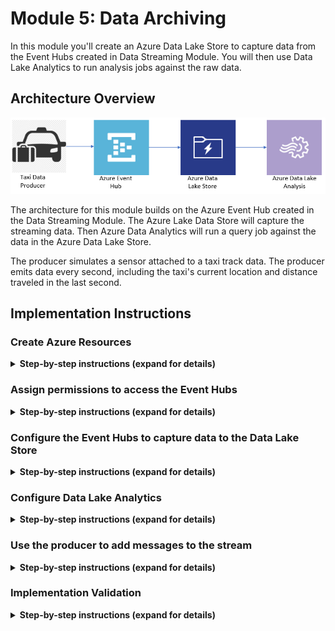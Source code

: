 #  Module 5: Data Archiving

In this module you'll create an Azure Data Lake Store to capture data from the Event Hubs created in Data Streaming Module. You will then use Data Lake Analytics to run analysis jobs against the raw data.

## Architecture Overview
<kbd>![Architecture](images/data-lake-store-architecture.png)</kbd>

The architecture for this module builds on the Azure Event Hub created in the Data Streaming Module.  The Azure Lake Data Store will capture the streaming data. Then Azure Data Analytics will run a query job against the data in the Azure Data Lake Store.

The producer simulates a sensor attached to a taxi track data. The producer emits data every second, including the taxi's current location and distance traveled in the last second.

## Implementation Instructions

### Create Azure Resources

<details>
<summary><strong>Step-by-step instructions (expand for details)</strong></summary><p>

1. Log into the Azure Management Portal with an account that has permissions to deploy new Azure resources.

2. To deploy a customized template through the portal, click **Create a resource**, and search for **Template Deployment** until you can select it from the options.

3. Click **Template Deployment**

4. Click **Create**

5. You see several options for creating a template. Click **Build your own template in the editor**.

6. You now have a blank template that is available for customizing. Delete the JSON in the blank template, then paste in the JSON from the [azuredeploy.json](azuredeploy.json) file.

7. Click **Save**.

8. Enter a new name for the **Resource group**, and refer to the screenshot below  to fill in the **remaining parameters**.  You can enter any names you like for these parameters.
   <kbd>![ARM Template Parameters](images/arm-templates-parameters.png)</kbd>
9. Check the **I agree to the terms and conditions stated above** checkbox.

10. Click **Purchase**.

11. Please DO NOT close the browser window running the Azure resource deployment.  
12. After the Azure resources are deployed successfully, click the **Microsoft.Template** link to see the output values for **EVENTHUBCONNECTIONSTRING** and **EVENTHUBNAME**.  
13. **Copy and paste** these values into a text file.
14. **Save** the text file.

    You will use the values in subsequent steps.

    <kbd>![Deployment notification](images/data-streaming-deploymentnotification.png)</kbd>
    <br/><br/>
    <kbd>![Deployment result](images/data-streaming-deploymentresult.png)</kbd>

</p></details>

### Assign permissions to access the Event Hubs

<details>
<summary><strong>Step-by-step instructions (expand for details)</strong></summary><p>

1. Open the Azure Data Lake Store created by the template deployment in the Create Azure Resources section and click **Data Explorer**.
   <kbd>![Azure Data Lake Store select in resource group](images/data-lake-store-selection.png)</kbd>
   <kbd>![Azure Data Lake Store open Data Explorer](images/data-lake-store-open-data-explorer.png)</kbd>

2. Click **New Folder**.
3. Enter a **folder name** for the folder where you want to capture the data from Event Hubs
4. Click **OK**
   <kbd>![Create folder](images/data-lake-store-create-new-folder.png)</kbd>

5. Assign permissions to the root of the Azure Data Lake Store.
   - Click **Data Explorer**
   - Select the root of the Azure Data Lake Store
   - Click **Access**
      <kbd>![Assign permissions to root folder](images/data-lake-store-assign-permissions-to-root.png)</kbd>
        
   - Under **Access**, click **Add**
   - Click **Select User or Group**
   - Enter **Microsoft.EventHubs** in the search box 
   - Click **Microsoft.EventHubs**
   - Click **Select**
   
      <kbd>![Grant permission to Microsoft.EventHubs 1](images/data-lake-store-assign-eventhub-sp.png)</kbd>

   - Click **Select**
   - Under **Assign Permissions**, click **Select Permissions**
   - Set **Permissions** to **Execute**
   - Set **Add to** to **This folder and all children**
   - Set **Add as** to **An access permission entry and a default permission entry** 

      <kbd>![Grant permission to Microsoft.EventHubs 2](images/data-lake-store-assign-eventhub-sp1.png)</kbd>

   - Click **OK**.

   - Assign permissions to the newly created folder in the Azure Data Lake Store. (In this example it is named **archivefolder**.)
      * Click **Data Explorer**
      * Select the new created **archivefolder** in the Azure Data Lake Store
      * Click **Access**
      
         <kbd>![Assign permission to archivefolder](images/data-lake-store-assign-permissions-to-folder.png)</kbd>

      * Under **Access**, click **Add**
      * **Select User or Group**
      * Enter **Microsoft.EventHubs** in the search box 
      * Click **Microsoft.EventHubs**
      
         <kbd>![Grant permission to Microsoft.EventHubs 1](images/data-lake-store-assign-eventhub-sp.png)</kbd>

      * Click **Select**
      * Under Assign Permissions, click **Select Permissions**
        Set **Permissions** to **Read, Write, and Execute**
        Set **Add to** to **This folder and all children**
        Set **Add as** to **An access permission entry and a default permission entry**

         <kbd>![Grant permission to Microsoft.EventHubs 2](images/data-lake-store-assign-eventhub-sp-folder.png)</kbd>

      * Click OK.

      * Close the **Access window**
      * Refer to steps 2-4 to create a new folder named **Assemblies**
      * Upload all files from the [Assembly folder](Assets/Assemblies) to the Assemblies folder you just created.
      
      >**Note:** You will use these assembly files to configure **Data Lake Analysis** for parsing the **AVRO** formatted file in subsequent steps.

</p></details>


### Configure the Event Hubs to capture data to the Data Lake Store

<details>
<summary><strong>Step-by-step instructions (expand for details)</strong></summary><p>

1. Open the **Event Hub** created by the template deployment in the Create Azure Resources section
2. In **ENTITIES** section in the left side menu click **Event Hubs** 
3. Click the Event Hub in the list
   <kbd>![Azure EventHubs select in resource group](images/data-lake-store-eventhubselection.png)</kbd>

   <kbd>![Event Hub selection](images/event-hub-selecion.png)</kbd>

2. In the **FEATURES** section in the left side menu click **Capture**
   
   - Set **Capture** to **On**

   - For the **Capture Provider**, select **Azure Data Lake Store** 
   - Click **Select Store**
   - Select the Azure Data Lake Store created by the template deployment in the Create Azure Resources section that started this lab
      For **Data Lake Path**, enter the new folder you created (**archivefolder** in this example) in the Data Lake Store account. 
      You only need to provide the relative path to the folder.

   - Leave the **Sample capture file name formats** as the default value. This option governs the folder structure that is created under the capture folder.

   - Click **Save Changes**
   
   		<kbd>![Event Hub capture Azure Data Lake Store](images/event-hub-capture-data-lake-store.png)</kbd>

</p></details>


### Configure Data Lake Analytics

<details>
<summary><strong>Step-by-step instructions (expand for details)</strong></summary><p>

1. Open the **Data Lake Analytics** the template created in this lab

2. Click **New Job**, and copy the text from the [1_RegisterAssemblies.usql](Assets/USQL/1_RegisterAssemblies.usql) file and paste it in the textbox

   <kbd>![Register assemblies to Azure Data Lake Analytics](images/data-analytics-register-assemblies.png)</kbd>

3. Click file and paste it in the textbox
4. Wait for the script to finish executing.  It should take about one minute.

   <kbd>![Azure Data Lake Analytics job run successful](images/data-analytics-status-successful.png)</kbd>

</p></details>


### Use the producer to add messages to the stream

<details>
<summary><strong>Step-by-step instructions (expand for details)</strong></summary><p>

>**Note:** If you wish to run the producer from Visual Studio, please see the instructions in the [ConsoleAppsReadme.md](../clients/ConsoleAppsReadme.md).

1. First, download the producer for macOS([producer-osx-x64.zip](../clients/binary/producer-osx-x64.zip)), Linux([producer-linux-x64.zip](../clients/binary/producer-linux-x64.zip)) and Windows([producer-win10-x64.zip](../clients/binary/producer-win10-x64.zip))

2. Unzip the file
3. Open the appsettings.json file
4. Update the **connectionString** & **eventHubName** values with the **EVENTHUBCONNECTIONSTRING**, **EVENTHUBNAME** values you saved in the text file.

   ```javascript
   {
     "eventHubs": {
       "connectionString": "EVENTHUBCONNECTIONSTRING",
       "eventHubName": "EVENTHUBNAME"
     },
     "clientFiles": "3015.txt"
   }
   ```

5. **Save** the file
6. Go to the folder that hosts the extracted taxi producer files and run the taxi data producer to start emitting sensor data to the Azure Event Hub.

   In Mac & Linux environments, run the following command: 
   ```console
   ./producer
   ```

   In a Windows environment, run the following command in the CMD console: 
   ```console
   producer.exe
   ```

   Each time the producer sends a message to the stream it prints a period on the screen, like this:
   ```console
   ./producer or producer.exe
   ...................................................................
   ...................
   ```

</p></details>


### Implementation Validation

<details>
<summary><strong>Step-by-step instructions (expand for details)</strong></summary><p>

1. Open **Data Lake Analytics**
2. Click **Data explorer**
3. Select the first folder you created (**archivefolder** in this example) and navigate into it 2 folders deep
4. In a text file, create a string that represents this path and save to a temp text file
 
>**Note:** The folder path format follows this format ```\archivefolder\Event Hub Namespace Name\Event Hub Name```
 
  <kbd>![Date Lake Store archivefolder path](images/data-lake-store-archivepath.png)</kbd>

5. Click **New Job**, and then copy the text from the [2_SimpleAvro.usql](Assets/USQL/2_SimpleAvro.usql) file and paste it into the textbox
      
6. Replace the **highlighted path** in the screenshot below with the path saved in the temp file, then click **Submit**

   <kbd>![Date Lake Store path in usql](images/data-analytics-statistics.png)</kbd>

7. Wait for the script to finish executing.  It should take about one minute.

   <kbd>![Data analytics job status successful](images/data-analytics-status-successful.png)</kbd>

8. Close the **job window**

9. Click **Data explorer** 
10. Click the **Result.csv** in the root folder
   
	<kbd>![Data analytics result](images/data-analytics-result.png)</kbd>

10. View the taxi data in the Result.csv file.

</p></details>